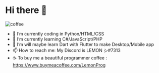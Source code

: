 <h1>Hi there 👋</h1>

![coffee](https://online-hoster.000webhostapp.com/Images/../uploads/16624069138213920111253904208.png)

- 🔭 I’m currently coding in Python/HTML/CSS
- 🌱 I’m currently learning C#/JavaScript/PHP
- 🤔 I’m will maybe learn Dart with Flutter to make Desktop/Mobile app
- 📫 How to reach me: My Discord is LEMON シ#7313
- ☕ To buy me a beautiful programmer coffee : https://www.buymeacoffee.com/LemonProg
